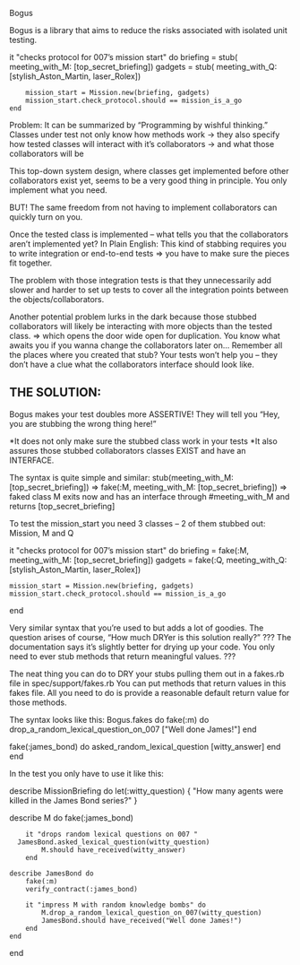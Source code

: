 Bogus

Bogus is a library that aims to reduce the risks associated with isolated unit testing.

  it "checks protocol for 007’s mission start" do
		briefing = stub( meeting_with_M: [top_secret_briefing]) 
		gadgets  = stub( meeting_with_Q: [stylish_Aston_Martin, laser_Rolex])

		mission_start = Mission.new(briefing, gadgets)
		mission_start.check_protocol.should == mission_is_a_go
	end

Problem:
It can be summarized by “Programming by wishful thinking.”
Classes under test not only know how methods work
-> they also specify how tested classes will interact with it’s collaborators
-> and what those collaborators will be

This top-down system design, where classes get implemented before other collaborators exist yet, seems to be a very good thing in principle. You only implement what you need.

BUT!
The same freedom from not having to implement collaborators can quickly turn on you.

Once the tested class is implemented – what tells you that the collaborators aren’t implemented yet?
In Plain English:
This kind of stabbing requires you to write integration or end-to-end tests => you have to make sure the pieces fit together.

The problem with those integration tests is that they unnecessarily add slower and harder to set up tests to cover all the integration points between the objects/collaborators.

Another potential problem lurks in the dark because those stubbed collaborators will likely be interacting with more objects than the tested class. => which opens the door wide open for duplication. You know what awaits you if you wanna change the collaborators later on... Remember all the places where you created that stub? Your tests won’t help you – they don’t have a clue what the collaborators interface should look like.

## THE SOLUTION:
Bogus makes your test doubles more ASSERTIVE!
They will tell you “Hey, you are stubbing the wrong thing here!”

*It does not only make sure the stubbed class work in your tests
*It also assures those stubbed collaborators classes EXIST and have an INTERFACE.

The syntax is quite simple and similar:
stub(meeting_with_M: [top_secret_briefing])
=>
fake(:M, meeting_with_M: [top_secret_briefing])
=> faked class M exits now and has an interface through #meeting_with_M and returns [top_secret_briefing]

To test the mission_start you need 3 classes – 2 of them stubbed out:
Mission, M and Q

it "checks protocol for 007’s mission start" do
  briefing = fake(:M, meeting_with_M: [top_secret_briefing])
	gadgets  = fake(:Q, meeting_with_Q: [stylish_Aston_Martin, laser_Rolex])

	mission_start = Mission.new(briefing, gadgets)
	mission_start.check_protocol.should == mission_is_a_go
end

Very similar syntax that you’re used to but adds a lot of goodies.
The question arises of course, “How much DRYer is this solution really?”
???
The documentation says it’s slightly better for drying up your code. You only  need to ever stub methods that return meaningful values.
???

The neat thing you can do to DRY your stubs pulling them out in a fakes.rb file in spec/support/fakes.rb
You can put methods that return values in this fakes file. All you need to do is provide a reasonable default return value for those methods.

The syntax looks like this:
Bogus.fakes do
  fake(:m) do
    drop_a_random_lexical_question_on_007 ["Well done James!"]
	end

  fake(:james_bond) do
	  asked_random_lexical_question [witty_answer]
	end
end

In the test you only have to use it like this:

describe MissionBriefing do
  let(:witty_question) { "How many agents were killed in the James Bond series?" }

  describe M do
		fake(:james_bond)

		it "drops random lexical questions on 007 "
      JamesBond.asked_lexical_question(witty_question)			
			M.should have_received(witty_answer)
		end

	describe JamesBond do
		fake(:m)
		verify_contract(:james_bond)

		it "impress M with random knowledge bombs" do
			M.drop_a_random_lexical_question_on_007(witty_question)
			JamesBond.should have_received("Well done James!")
		end
	end
end








